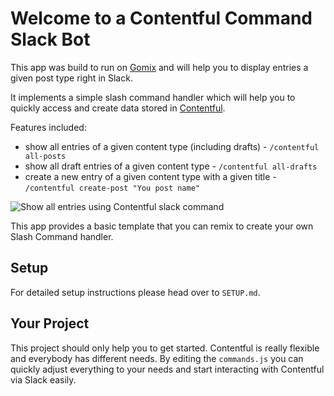 Welcome to a Contentful Command Slack Bot
=========================

This app was build to run on [Gomix](https://gomix.com) and will help you to display entries a given post type right in Slack.

It implements a simple slash command handler which will help you to quickly access and create data stored in [Contentful](https://www.contentful.com).

Features included:
- show all entries of a given content type (including drafts) - `/contentful all-posts`
- show all draft entries of a given content type - `/contentful all-drafts`
- create a new entry of a given content type with a given title - `/contentful create-post "You post name"`

![Show all entries using Contentful slack command](https://cdn.gomix.com/0e7166c0-de2d-4965-8448-0e932e9f7efa%2FBildschirmfoto%202016-12-15%20um%2012.58.37.png)

This app provides a basic template that you can remix to create your own Slash Command handler.

Setup
------------

For detailed setup instructions please head over to `SETUP.md`.


Your Project
------------

This project should only help you to get started. Contentful is really flexible and everybody has different needs. By editing the `commands.js` you can quickly adjust everything to your needs and start interacting with Contentful via Slack easily.
